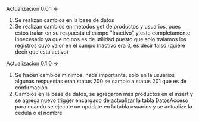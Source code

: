 Actualizacion 0.0.1 => 
1. Se realizan cambios en la base de datos
2. Se realizan cambios en metodos get de productos y usuarios, pues estos traian en su respuesta el
campo "Inactivo" y este completamente innecesario ya que no nos es de utilidad puesto que solo traiamos
los registros cuyo valor en el campo Inactivo era 0, es decir falso (quiere decir que esta activo)

Actualizacion 0.1.0 =>
1. Se hacen cambios mínimos, nada importante, solo en la usuarios algunas respuestas eran status 200
se cambio a status 201 que es de confirmación
2. Cambios en la base de datos, se agregaron más productos en el insert y se agrega nuevo trigger encargado
de actualizar la tabla DatosAcceso para cuando se ejecute un upddate en la tabla usuarios y se actualize la cedula
o el nombre